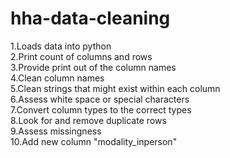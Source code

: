 # hha-data-cleaning

1.Loads data into python
<br/>2.Print count of columns and rows
<br/>3.Provide print out of the column names
<br/>4.Clean column names
<br/>5.Clean strings that might exist within each column
<br/>6.Assess white space or special characters
<br/>7.Convert column types to the correct types
<br/>8.Look for and remove duplicate rows 
<br/>9.Assess missingness 
<br/>10.Add new column "modality_inperson"

